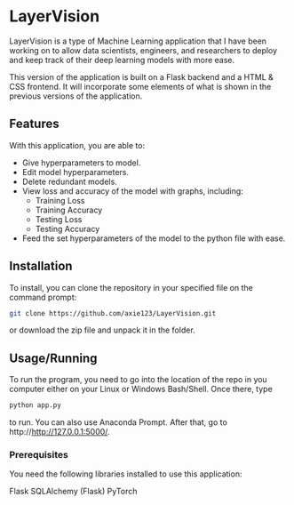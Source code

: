 # LayerVision
LayerVision is a type of Machine Learning application that I have been working on to allow data scientists, engineers, and researchers to deploy and keep track of their deep learning models with more ease.

This version of the application is built on a Flask backend and a HTML & CSS frontend. It will incorporate some elements of what is shown in the previous versions of the application. 

## Features

With this application, you are able to:

- Give hyperparameters to model. 
- Edit model hyperparameters.
- Delete redundant models.
- View loss and accuracy of the model with graphs, including:
  * Training Loss
  * Training Accuracy
  * Testing Loss
  * Testing Accuracy
- Feed the set hyperparameters of the model to the python file with ease.

## Installation

To install, you can clone the repository in your specified file on the command prompt:

```bash
git clone https://github.com/axie123/LayerVision.git
```
or download the zip file and unpack it in the folder.

## Usage/Running 

To run the program, you need to go into the location of the repo in you computer either on your Linux or Windows Bash/Shell. Once there, type

```bash
python app.py
```
to run. You can also use Anaconda Prompt. After that, go to http://http://127.0.0.1:5000/.

### Prerequisites

You need the following libraries installed to use this application:

Flask
SQLAlchemy (Flask)
PyTorch
